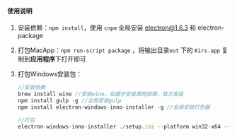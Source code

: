 #### 使用说明

1. 安装依赖：`npm install`，使用 `cnpm` 全局安装 electron@1.6.3 和 electron-package

2. 打包MacApp：`npm run-script package` ，将输出目录`out` 下的 `Kirs.app` 复制到**应用程序**下打开即可

3. 打包Windows安装包：

   ```javascript
   //安装依赖
   brew install wine //安装wine，如提示安装其他依赖，依次安装
   npm install gulp -g //全局安装gulp
   npm install electron-windows-inno-installer -g //全局安装打包器

   //打包
   electron-windows-inno-installer ./setup.iss --platform win32-x64 --icon ./icon.ico
   ```
    
